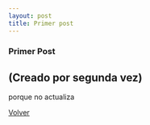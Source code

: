 ```yaml
---
layout: post
title: Primer post
---
```

### Primer Post

## (Creado por segunda vez)

porque no actualiza

[Volver](http://ivrusso.github.io)
